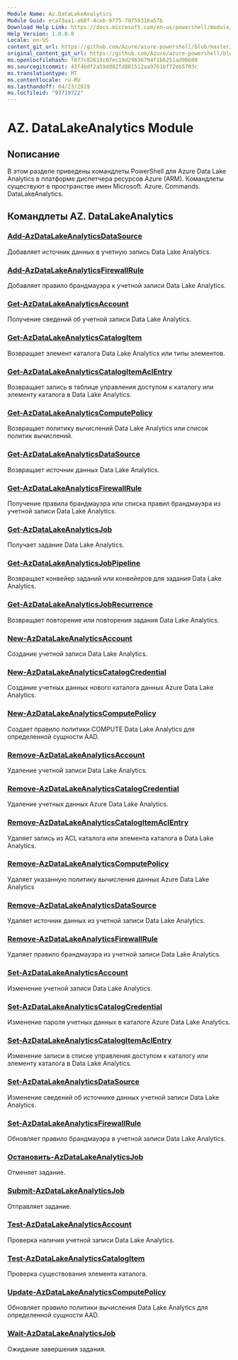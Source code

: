 ```yaml
---
Module Name: Az.DataLakeAnalytics
Module Guid: eca73aa1-a68f-4ceb-9775-70759316a57b
Download Help Link: https://docs.microsoft.com/en-us/powershell/module/az.datalakeanalytics
Help Version: 1.0.0.0
Locale: en-US
content_git_url: https://github.com/Azure/azure-powershell/blob/master/src/DataLakeAnalytics/DataLakeAnalytics/help/Az.DataLakeAnalytics.md
original_content_git_url: https://github.com/Azure/azure-powershell/blob/master/src/DataLakeAnalytics/DataLakeAnalytics/help/Az.DataLakeAnalytics.md
ms.openlocfilehash: f877c82613c07ec19d29836794f1b6251ad96b08
ms.sourcegitcommit: 43f4bdf2a59dd82fd881512aa9761bf72eb5703c
ms.translationtype: MT
ms.contentlocale: ru-RU
ms.lasthandoff: 04/23/2019
ms.locfileid: "93719722"
---
```

# AZ. DataLakeAnalytics Module
## Nописание
В этом разделе приведены командлеты PowerShell для Azure Data Lake Analytics в платформе диспетчера ресурсов Azure (ARM). Командлеты существуют в пространстве имен Microsoft. Azure. Commands. DataLakeAnalytics.

## Командлеты AZ. DataLakeAnalytics
### [Add-AzDataLakeAnalyticsDataSource](Add-AzDataLakeAnalyticsDataSource.md)
Добавляет источник данных в учетную запись Data Lake Analytics.

### [Add-AzDataLakeAnalyticsFirewallRule](Add-AzDataLakeAnalyticsFirewallRule.md)
Добавляет правило брандмауэра к учетной записи Data Lake Analytics.

### [Get-AzDataLakeAnalyticsAccount](Get-AzDataLakeAnalyticsAccount.md)
Получение сведений об учетной записи Data Lake Analytics.

### [Get-AzDataLakeAnalyticsCatalogItem](Get-AzDataLakeAnalyticsCatalogItem.md)
Возвращает элемент каталога Data Lake Analytics или типы элементов.

### [Get-AzDataLakeAnalyticsCatalogItemAclEntry](Get-AzDataLakeAnalyticsCatalogItemAclEntry.md)
Возвращает запись в таблице управления доступом к каталогу или элементу каталога в Data Lake Analytics.

### [Get-AzDataLakeAnalyticsComputePolicy](Get-AzDataLakeAnalyticsComputePolicy.md)
Возвращает политику вычислений Data Lake Analytics или список политик вычислений.

### [Get-AzDataLakeAnalyticsDataSource](Get-AzDataLakeAnalyticsDataSource.md)
Возвращает источник данных Data Lake Analytics.

### [Get-AzDataLakeAnalyticsFirewallRule](Get-AzDataLakeAnalyticsFirewallRule.md)
Получение правила брандмауэра или списка правил брандмауэра из учетной записи Data Lake Analytics.

### [Get-AzDataLakeAnalyticsJob](Get-AzDataLakeAnalyticsJob.md)
Получает задание Data Lake Analytics.

### [Get-AzDataLakeAnalyticsJobPipeline](Get-AzDataLakeAnalyticsJobPipeline.md)
Возвращает конвейер заданий или конвейеров для задания Data Lake Analytics.

### [Get-AzDataLakeAnalyticsJobRecurrence](Get-AzDataLakeAnalyticsJobRecurrence.md)
Возвращает повторение или повторения задания Data Lake Analytics.

### [New-AzDataLakeAnalyticsAccount](New-AzDataLakeAnalyticsAccount.md)
Создание учетной записи Data Lake Analytics.

### [New-AzDataLakeAnalyticsCatalogCredential](New-AzDataLakeAnalyticsCatalogCredential.md)
Создание учетных данных нового каталога данных Azure Data Lake Analytics.

### [New-AzDataLakeAnalyticsComputePolicy](New-AzDataLakeAnalyticsComputePolicy.md)
Создает правило политики COMPUTE Data Lake Analytics для определенной сущности AAD.

### [Remove-AzDataLakeAnalyticsAccount](Remove-AzDataLakeAnalyticsAccount.md)
Удаление учетной записи Data Lake Analytics.

### [Remove-AzDataLakeAnalyticsCatalogCredential](Remove-AzDataLakeAnalyticsCatalogCredential.md)
Удаление учетных данных Azure Data Lake Analytics.

### [Remove-AzDataLakeAnalyticsCatalogItemAclEntry](Remove-AzDataLakeAnalyticsCatalogItemAclEntry.md)
Удаляет запись из ACL каталога или элемента каталога в Data Lake Analytics.

### [Remove-AzDataLakeAnalyticsComputePolicy](Remove-AzDataLakeAnalyticsComputePolicy.md)
Удаляет указанную политику вычисления данных Azure Data Lake Analytics

### [Remove-AzDataLakeAnalyticsDataSource](Remove-AzDataLakeAnalyticsDataSource.md)
Удаляет источник данных из учетной записи Data Lake Analytics.

### [Remove-AzDataLakeAnalyticsFirewallRule](Remove-AzDataLakeAnalyticsFirewallRule.md)
Удаляет правило брандмауэра из учетной записи Data Lake Analytics.

### [Set-AzDataLakeAnalyticsAccount](Set-AzDataLakeAnalyticsAccount.md)
Изменение учетной записи Data Lake Analytics.

### [Set-AzDataLakeAnalyticsCatalogCredential](Set-AzDataLakeAnalyticsCatalogCredential.md)
Изменение пароля учетных данных в каталоге Azure Data Lake Analytics.

### [Set-AzDataLakeAnalyticsCatalogItemAclEntry](Set-AzDataLakeAnalyticsCatalogItemAclEntry.md)
Изменение записи в списке управления доступом к каталогу или элементу каталога в Data Lake Analytics.

### [Set-AzDataLakeAnalyticsDataSource](Set-AzDataLakeAnalyticsDataSource.md)
Изменение сведений об источнике данных учетной записи Data Lake Analytics.

### [Set-AzDataLakeAnalyticsFirewallRule](Set-AzDataLakeAnalyticsFirewallRule.md)
Обновляет правило брандмауэра в учетной записи Data Lake Analytics.

### [Остановить-AzDataLakeAnalyticsJob](Stop-AzDataLakeAnalyticsJob.md)
Отменяет задание.

### [Submit-AzDataLakeAnalyticsJob](Submit-AzDataLakeAnalyticsJob.md)
Отправляет задание.

### [Test-AzDataLakeAnalyticsAccount](Test-AzDataLakeAnalyticsAccount.md)
Проверка наличия учетной записи Data Lake Analytics.

### [Test-AzDataLakeAnalyticsCatalogItem](Test-AzDataLakeAnalyticsCatalogItem.md)
Проверка существования элемента каталога.

### [Update-AzDataLakeAnalyticsComputePolicy](Update-AzDataLakeAnalyticsComputePolicy.md)
Обновляет правило политики вычисления Data Lake Analytics для определенной сущности AAD.

### [Wait-AzDataLakeAnalyticsJob](Wait-AzDataLakeAnalyticsJob.md)
Ожидание завершения задания.

